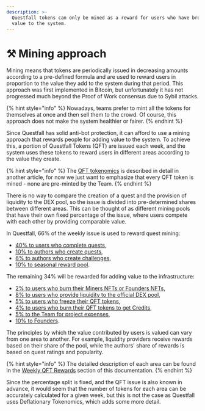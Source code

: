 ```yaml
---
description: >-
  Questfall tokens can only be mined as a reward for users who have brought
  value to the system.
---
```


# ⚒️ Mining approach

Mining means that tokens are periodically issued in decreasing amounts according to a pre-defined formula and are used to reward users in proportion to the value they add to the system during that period. This approach was first implemented in Bitcoin, but unfortunately it has not progressed much beyond the Proof of Work consensus due to Sybil attacks.

{% hint style="info" %}
Nowadays, teams prefer to mint all the tokens for themselves at once and then sell them to the crowd. Of course, this approach does not make the system healthier or fairer.
{% endhint %}

Since Questfall has solid anti-bot protection, it can afford to use a mining approach that rewards people for adding value to the system. To achieve this, a portion of Questfall Tokens (QFT) are issued each week, and the system uses these tokens to reward users in different areas according to the value they create.

{% hint style="info" %}
The [QFT tokenomics](../tokenomics/questfall-tokens-qft.md) is described in detail in another article, for now we just want to emphasize that every QFT token is mined - none are pre-minted by the Team.
{% endhint %}

There is no way to compare the creation of a quest and the provision of liquidity to the DEX pool, so the issue is divided into pre-determined shares between different areas. This can be thought of as different mining pools that have their own fixed percentage of the issue, where users compete with each other by providing comparable value.

In Questfall, 66% of the weekly issue is used to reward quest mining:

* [40% to users who complete quests](../weekly-qft-rewards/quest-completion-40.md),
* [10% to authors who create quests](../weekly-qft-rewards/quest-creation-10.md),
* [6% to authors who create challenges](../weekly-qft-rewards/challenge-creation-6.md),
* [10% to seasonal reward pool](../weekly-qft-rewards/season-rewards-10.md).

The remaining 34% will be rewarded for adding value to the infrastructure:

* [2% to users who burn their Miners NFTs or Founders NFTs](../weekly-qft-rewards/nft-burning-2.md),
* [8% to users who provide liquidity to the official DEX pool](../weekly-qft-rewards/liquidity-providers-8.md),
* [5% to users who freeze their QFT tokens](../weekly-qft-rewards/qft-freezing-5.md),
* [4% to users who burn their QFT tokens to get Credits](../weekly-qft-rewards/qft-burning-4.md),
* [5% to the Team for project expenses](../weekly-qft-rewards/project-expenses-5.md),
* [10% to Founders](../weekly-qft-rewards/founders-revenue-10.md).

The principles by which the value contributed by users is valued can vary from one area to another. For example, liquidity providers receive rewards based on their share of the pool, while the authors' share of rewards is based on quest ratings and popularity.&#x20;

{% hint style="info" %}
The detailed description of each area can be found in the [Weekly QFT Rewards](broken-reference) section of this documentation.
{% endhint %}

Since the percentage split is fixed, and the QFT issue is also known in advance, it would seem that the number of tokens for each area can be accurately calculated for a given week, but this is not the case as Questfall uses Deflationary Tokenomics, which adds some more detail.
